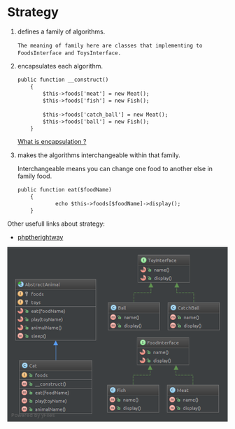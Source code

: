 Strategy
====================


1. defines a family of algorithms.

    `The meaning of family here are classes that implementing to FoodsInterface and ToysInterface.`

2. encapsulates each algorithm.

    ```
    public function __construct()
        {
            $this->foods['meat'] = new Meat();
            $this->foods['fish'] = new Fish();

            $this->foods['catch_ball'] = new Meat();
            $this->foods['ball'] = new Fish();
        }
    ```

    [What is encapsulation ?](http://stackoverflow.com/questions/985298/what-is-encapsulation-with-simple-example-in-php)

3. makes the algorithms interchangeable within that family.

    Interchangeable means you can change one food to another else in family food.

    ```
    public function eat($foodName)
        {
                echo $this->foods[$foodName]->display();
        }
    ```

Other usefull links about strategy:

- [phptherightway](http://www.phptherightway.com/pages/Design-Patterns.html#strategy)

![strategy diagram](diagram.png?raw=true "strategy diagram")



